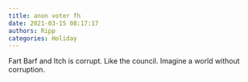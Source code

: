 ```yaml
---
title: anon voter fh
date: 2021-03-15 08:17:17
authors: Ripp
categories: Holiday
---
```


 Fart Barf and Itch is corrupt. Like the council.
Imagine a world without corruption.